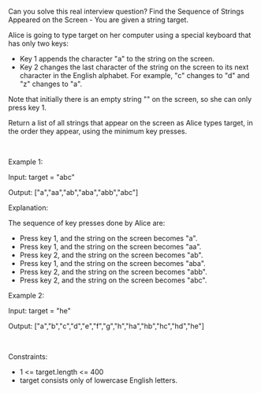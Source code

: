 Can you solve this real interview question? Find the Sequence of Strings Appeared on the Screen - You are given a string target.

Alice is going to type target on her computer using a special keyboard that has only two keys:

 * Key 1 appends the character "a" to the string on the screen.
 * Key 2 changes the last character of the string on the screen to its next character in the English alphabet. For example, "c" changes to "d" and "z" changes to "a".

Note that initially there is an empty string "" on the screen, so she can only press key 1.

Return a list of all strings that appear on the screen as Alice types target, in the order they appear, using the minimum key presses.

 

Example 1:

Input: target = "abc"

Output: ["a","aa","ab","aba","abb","abc"]

Explanation:

The sequence of key presses done by Alice are:

 * Press key 1, and the string on the screen becomes "a".
 * Press key 1, and the string on the screen becomes "aa".
 * Press key 2, and the string on the screen becomes "ab".
 * Press key 1, and the string on the screen becomes "aba".
 * Press key 2, and the string on the screen becomes "abb".
 * Press key 2, and the string on the screen becomes "abc".

Example 2:

Input: target = "he"

Output: ["a","b","c","d","e","f","g","h","ha","hb","hc","hd","he"]

 

Constraints:

 * 1 <= target.length <= 400
 * target consists only of lowercase English letters.